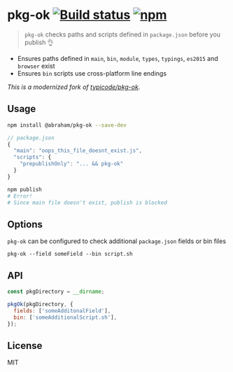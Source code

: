 # pkg-ok [![Build status](https://github.com/abraham/pkg-ok/actions/workflows/index.yaml/badge.svg)](https://github.com/abraham/pkg-ok/actions/workflows/index.yaml) [![npm](https://img.shields.io/npm/v/@abraham/pkg-ok.svg)](https://www.npmjs.com/package/@abraham/pkg-ok)

> `pkg-ok` checks paths and scripts defined in `package.json` before you publish 👌

- Ensures paths defined in `main`, `bin`, `module`, `types`, `typings`, `es2015` and `browser` exist
- Ensures `bin` scripts use cross-platform line endings

_This is a modernized fork of [typicode/pkg-ok](https://github.com/typicode/pkg-ok)._

## Usage

```sh
npm install @abraham/pkg-ok --save-dev
```

```js
// package.json
{
  "main": "oops_this_file_doesnt_exist.js",
  "scripts": {
    "prepublishOnly": "... && pkg-ok"
  }
}
```

```sh
npm publish
# Error!
# Since main file doesn't exist, publish is blocked
```

## Options

`pkg-ok` can be configured to check additional `package.json` fields or bin files

```
pkg-ok --field someField --bin script.sh
```

## API

```js
const pkgDirectory = __dirname;

pkgOk(pkgDirectory, {
  fields: ['someAdditonalField'],
  bin: ['someAdditionalScript.sh'],
});
```

## License

MIT
